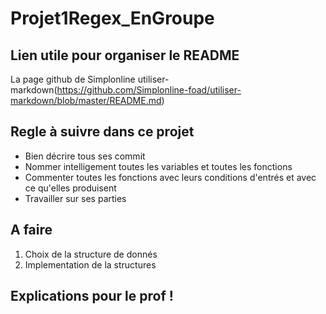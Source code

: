 # Projet1Regex_EnGroupe

## Lien utile pour organiser le README
La page github de Simplonline utiliser-markdown(https://github.com/Simplonline-foad/utiliser-markdown/blob/master/README.md)

## Regle à suivre dans ce projet 
* Bien décrire tous ses commit
* Nommer intelligement toutes les variables et toutes les fonctions
* Commenter toutes les fonctions avec leurs conditions d'entrés et avec ce qu'elles produisent
* Travailler sur ses parties

## A faire
1. Choix de la structure de donnés
2. Implementation de la structures 

## Explications pour le prof !
